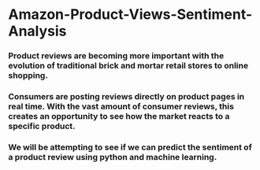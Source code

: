 # Amazon-Product-Views-Sentiment-Analysis

### Product reviews are becoming more important with the evolution of traditional brick and mortar retail stores to online shopping.

### Consumers are posting reviews directly on product pages in real time. With the vast amount of consumer reviews, this creates an opportunity to see how the market reacts to a specific product. 

### We will be attempting to see if we can predict the sentiment of a product review using python and machine learning.
